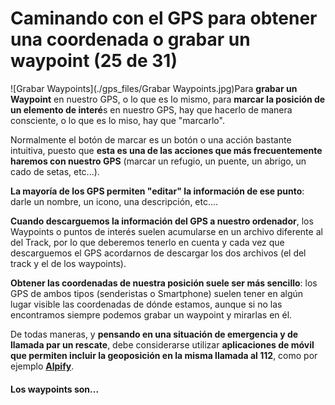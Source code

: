 # Caminando con el GPS para obtener una coordenada o grabar un waypoint (25 de 31)

![Grabar Waypoints](./gps_files/Grabar Waypoints.jpg)Para **grabar un Waypoint** en nuestro GPS, o lo que es lo mismo, para **marcar la posición de un elemento de interé**s en nuestro GPS, hay que hacerlo de manera consciente, o lo que es lo miso, hay que "marcarlo".  

Normalmente el botón de marcar es un botón o una acción bastante intuitiva, puesto que **esta es una de las acciones que más frecuentemente haremos con nuestro GPS** (marcar un refugio, un puente, un abrigo, un cado de setas, etc...).  

**La mayoría de los GPS permiten "editar" la información de ese punto**: darle un nombre, un icono, una descripción, etc....

**Cuando descarguemos la información del GPS a nuestro ordenador**, los Waypoints o puntos de interés suelen acumularse en un archivo diferente al del Track, por lo que deberemos tenerlo en cuenta y cada vez que descarguemos el GPS acordarnos de descargar los dos archivos (el del track y el de los waypoints).  

**Obtener las coordenadas de nuestra posición suele ser más sencillo**: los GPS de ambos tipos (senderistas o Smartphone) suelen tener en algún lugar visible las coordenadas de dónde estamos, aunque si no las encontramos siempre podemos grabar un waypoint y mirarlas en él.  

De todas maneras, y **pensando en una situación de emergencia y de llamada par un rescate**, debe considerarse utilizar **aplicaciones de móvil que permiten incluir la geoposición en la misma llamada al 112**, como por ejemplo [**Alpify**](http://www.montanasegura.com/alpify/ "Alpify en Montaña Segura").  

#### Los waypoints son...